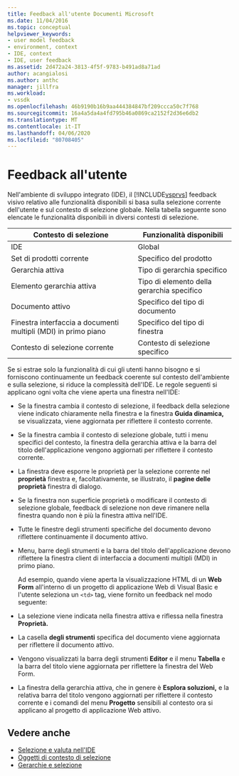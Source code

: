 ```yaml
---
title: Feedback all'utente Documenti Microsoft
ms.date: 11/04/2016
ms.topic: conceptual
helpviewer_keywords:
- user model feedback
- environment, context
- IDE, context
- IDE, user feedback
ms.assetid: 2d472a24-3813-4f5f-9783-b491ad8a71ad
author: acangialosi
ms.author: anthc
manager: jillfra
ms.workload:
- vssdk
ms.openlocfilehash: 46b9190b16b9aa444384847bf209ccca50c7f768
ms.sourcegitcommit: 16a4a5da4a4fd795b46a0869ca2152f2d36e6db2
ms.translationtype: MT
ms.contentlocale: it-IT
ms.lasthandoff: 04/06/2020
ms.locfileid: "80708405"
---
```

# <a name="feedback-to-the-user"></a>Feedback all'utente
Nell'ambiente di sviluppo integrato (IDE), il [!INCLUDE[vsprvs](../../code-quality/includes/vsprvs_md.md)] feedback visivo relativo alle funzionalità disponibili si basa sulla selezione corrente dell'utente e sul contesto di selezione globale. Nella tabella seguente sono elencate le funzionalità disponibili in diversi contesti di selezione.

|Contesto di selezione|Funzionalità disponibili|
|-----------------------|-----------------------------|
|IDE|Global|
|Set di prodotti corrente|Specifico del prodotto|
|Gerarchia attiva|Tipo di gerarchia specifico|
|Elemento gerarchia attiva|Tipo di elemento della gerarchia specifico|
|Documento attivo|Specifico del tipo di documento|
|Finestra interfaccia a documenti multipli (MDI) in primo piano|Specifico del tipo di finestra|
|Contesto di selezione corrente|Contesto di selezione specifico|

 Se si estrae solo la funzionalità di cui gli utenti hanno bisogno e si forniscono continuamente un feedback coerente sul contesto dell'ambiente e sulla selezione, si riduce la complessità dell'IDE. Le regole seguenti si applicano ogni volta che viene aperta una finestra nell'IDE:

- Se la finestra cambia il contesto di selezione, il feedback della selezione viene indicato chiaramente nella finestra e la finestra **Guida dinamica,** se visualizzata, viene aggiornata per riflettere il contesto corrente.

- Se la finestra cambia il contesto di selezione globale, tutti i menu specifici del contesto, la finestra della gerarchia attiva e la barra del titolo dell'applicazione vengono aggiornati per riflettere il contesto corrente.

- La finestra deve esporre le proprietà per la selezione corrente nel **proprietà** finestra e, facoltativamente, se illustrato, il **pagine delle proprietà** finestra di dialogo.

- Se la finestra non superficie proprietà o modificare il contesto di selezione globale, feedback di selezione non deve rimanere nella finestra quando non è più la finestra attiva nell'IDE.

- Tutte le finestre degli strumenti specifiche del documento devono riflettere continuamente il documento attivo.

- Menu, barre degli strumenti e la barra del titolo dell'applicazione devono riflettere la finestra client di interfaccia a documenti multipli (MDI) in primo piano.

  Ad esempio, quando viene aperta la visualizzazione HTML di un **Web Form** all'interno di un progetto di applicazione Web di Visual Basic e l'utente seleziona un `<td>` tag, viene fornito un feedback nel modo seguente:

- La selezione viene indicata nella finestra attiva e riflessa nella finestra **Proprietà.**

- La casella **degli strumenti** specifica del documento viene aggiornata per riflettere il documento attivo.

- Vengono visualizzati la barra degli strumenti **Editor** e il menu **Tabella** e la barra del titolo viene aggiornata per riflettere la finestra del Web Form.

- La finestra della gerarchia attiva, che in genere è **Esplora soluzioni,** e la relativa barra del titolo vengono aggiornati per riflettere il contesto corrente e i comandi del menu **Progetto** sensibili al contesto ora si applicano al progetto di applicazione Web attivo.

## <a name="see-also"></a>Vedere anche
- [Selezione e valuta nell'IDE](../../extensibility/internals/selection-and-currency-in-the-ide.md)
- [Oggetti di contesto di selezione](../../extensibility/internals/selection-context-objects.md)
- [Gerarchie e selezione](../../extensibility/internals/hierarchies-and-selection.md)
